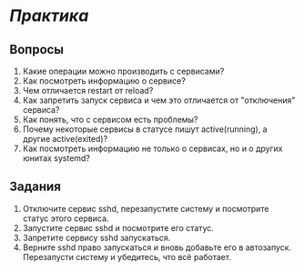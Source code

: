 # *Практика*

## Вопросы

1. Какие операции можно производить с сервисами?
2. Как посмотреть информацию о сервисе?
3. Чем отличается restart от reload?
4. Как запретить запуск сервиса и чем это отличается от "отключения" сервиса?
5. Как понять, что с сервисом есть проблемы?
6. Почему некоторые сервисы в статусе пишут active(running), а другие active(exited)?
7. Как посмотреть информацию не только о сервисах, но и о других юнитах systemd?

## Задания

1. Отключите сервис sshd, перезапустите систему и посмотрите статус этого сервиса. 
2. Запустите сервис sshd и посмотрите его статус. 
3. Запретите сервису sshd запускаться.
4. Верните sshd право запускаться и вновь добавьте его в автозапуск. Перезапусти систему и убедитесь, что всё работает.